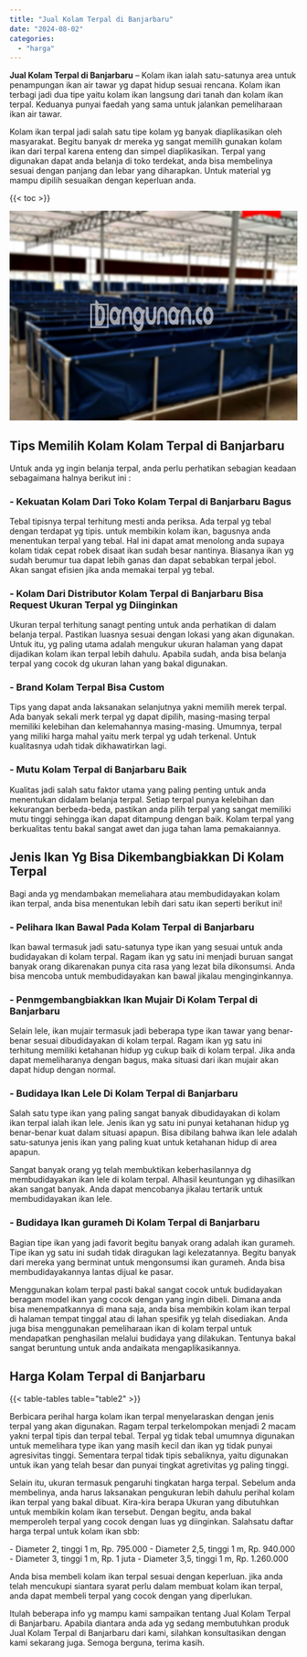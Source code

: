 ```yaml
---
title: "Jual Kolam Terpal di Banjarbaru"
date: "2024-08-02"
categories: 
  - "harga"
---
```


**Jual Kolam Terpal di Banjarbaru** – Kolam ikan ialah satu-satunya area untuk penampungan ikan air tawar yg dapat hidup sesuai rencana. Kolam ikan terbagi jadi dua tipe yaitu kolam ikan langsung dari tanah dan kolam ikan terpal. Keduanya punyai faedah yang sama untuk jalankan pemeliharaan ikan air tawar.

Kolam ikan terpal jadi salah satu tipe kolam yg banyak diaplikasikan oleh masyarakat. Begitu banyak dr mereka yg sangat memilih gunakan kolam ikan dari terpal karena enteng dan simpel diaplikasikan. Terpal yang digunakan dapat anda belanja di toko terdekat, anda bisa membelinya sesuai dengan panjang dan lebar yang diharapkan. Untuk material yg mampu dipilih sesuaikan dengan keperluan anda.

{{< toc >}}

![Jual Kolam Terpal di Banjarbaru](/images/jual-kolam-terpal-10.png)

## Tips Memilih Kolam Kolam Terpal di Banjarbaru

Untuk anda yg ingin belanja terpal, anda perlu perhatikan sebagian keadaan sebagaimana halnya berikut ini :

### \- Kekuatan Kolam Dari Toko Kolam Terpal di Banjarbaru Bagus

Tebal tipisnya terpal terhitung mesti anda periksa. Ada terpal yg tebal dengan terdapat yg tipis. untuk membikin kolam ikan, bagusnya anda menentukan terpal yang tebal. Hal ini dapat amat menolong anda supaya kolam tidak cepat robek disaat ikan sudah besar nantinya. Biasanya ikan yg sudah berumur tua dapat lebih ganas dan dapat sebabkan terpal jebol. Akan sangat efisien jika anda memakai terpal yg tebal.

### \- Kolam Dari Distributor Kolam Terpal di Banjarbaru Bisa Request Ukuran Terpal yg Diinginkan

Ukuran terpal terhitung sanagt penting untuk anda perhatikan di dalam belanja terpal. Pastikan luasnya sesuai dengan lokasi yang akan digunakan. Untuk itu, yg paling utama adalah mengukur ukuran halaman yang dapat dijadikan kolam ikan terpal lebih dahulu. Apabila sudah, anda bisa belanja terpal yang cocok dg ukuran lahan yang bakal digunakan.

### \- Brand Kolam Terpal Bisa Custom

Tips yang dapat anda laksanakan selanjutnya yakni memilih merek terpal. Ada banyak sekali merk terpal yg dapat dipilih, masing-masing terpal memiliki kelebihan dan kelemahannya masing-masing. Umumnya, terpal yang miliki harga mahal yaitu merk terpal yg udah terkenal. Untuk kualitasnya udah tidak dikhawatirkan lagi.

### \- Mutu Kolam Terpal di Banjarbaru Baik

Kualitas jadi salah satu faktor utama yang paling penting untuk anda menentukan didalam belanja terpal. Setiap terpal punya kelebihan dan kekurangan berbeda-beda, pastikan anda pilih terpal yang sangat memiliki mutu tinggi sehingga ikan dapat ditampung dengan baik. Kolam terpal yang berkualitas tentu bakal sangat awet dan juga tahan lama pemakaiannya.

## Jenis Ikan Yg Bisa Dikembangbiakkan Di Kolam Terpal

Bagi anda yg mendambakan memeliahara atau membudidayakan kolam ikan terpal, anda bisa menentukan lebih dari satu ikan seperti berikut ini!

### \- Pelihara Ikan Bawal Pada Kolam Terpal di Banjarbaru

Ikan bawal termasuk jadi satu-satunya type ikan yang sesuai untuk anda budidayakan di kolam terpal. Ragam ikan yg satu ini menjadi buruan sangat banyak orang dikarenakan punya cita rasa yang lezat bila dikonsumsi. Anda bisa mencoba untuk membudidayakan kan bawal jikalau menginginkannya.

### \- Penmgembangbiakkan Ikan Mujair Di Kolam Terpal di Banjarbaru

Selain lele, ikan mujair termasuk jadi beberapa type ikan tawar yang benar-benar sesuai dibudidayakan di kolam terpal. Ragam ikan yg satu ini terhitung memiliki ketahanan hidup yg cukup baik di kolam terpal. Jika anda dapat memeliharanya dengan bagus, maka situasi dari ikan mujair akan dapat hidup dengan normal.

### \- Budidaya Ikan Lele Di Kolam Terpal di Banjarbaru

Salah satu type ikan yang paling sangat banyak dibudidayakan di kolam ikan terpal ialah ikan lele. Jenis ikan yg satu ini punyai ketahanan hidup yg benar-benar kuat dalam situasi apapun. Bisa dibilang bahwa ikan lele adalah satu-satunya jenis ikan yang paling kuat untuk ketahanan hidup di area apapun.

Sangat banyak orang yg telah membuktikan keberhasilannya dg membudidayakan ikan lele di kolam terpal. Alhasil keuntungan yg dihasilkan akan sangat banyak. Anda dapat mencobanya jikalau tertarik untuk membudidayakan ikan lele.

### \- Budidaya Ikan gurameh Di Kolam Terpal di Banjarbaru

Bagian tipe ikan yang jadi favorit begitu banyak orang adalah ikan gurameh. Tipe ikan yg satu ini sudah tidak diragukan lagi kelezatannya. Begitu banyak dari mereka yang berminat untuk mengonsumsi ikan gurameh. Anda bisa membudidayakannya lantas dijual ke pasar.

Menggunakan kolam terpal pasti bakal sangat cocok untuk budidayakan beragam model ikan yang cocok dengan yang ingin dibeli. Dimana anda bisa menempatkannya di mana saja, anda bisa membikin kolam ikan terpal di halaman tempat tinggal atau di lahan spesifik yg telah disediakan. Anda juga bisa menggunakan pemeliharaan ikan di kolam terpal untuk mendapatkan penghasilan melalui budidaya yang dilakukan. Tentunya bakal sangat beruntung untuk anda andaikata mengaplikasikannya.

## Harga Kolam Terpal di Banjarbaru

{{< table-tables table="table2" >}}

Berbicara perihal harga kolam ikan terpal menyelaraskan dengan jenis terpal yang akan digunakan. Ragam terpal terkelompokan menjadi 2 macam yakni terpal tipis dan terpal tebal. Terpal yg tidak tebal umumnya digunakan untuk memelihara type ikan yang masih kecil dan ikan yg tidak punyai agresivitas tinggi. Sementara terpal tidak tipis sebaliknya, yaitu digunakan untuk ikan yang telah besar dan punyai tingkat agretivitas yg paling tinggi.

Selain itu, ukuran termasuk pengaruhi tingkatan harga terpal. Sebelum anda membelinya, anda harus laksanakan pengukuran lebih dahulu perihal kolam ikan terpal yang bakal dibuat. Kira-kira berapa Ukuran yang dibutuhkan untuk membikin kolam ikan tersebut. Dengan begitu, anda bakal memperoleh terpal yang cocok dengan luas yg diinginkan. Salahsatu daftar harga terpal untuk kolam ikan sbb:

\- Diameter 2, tinggi 1 m, Rp. 795.000 - Diameter 2,5, tinggi 1 m, Rp. 940.000 - Diameter 3, tinggi 1 m, Rp. 1 juta - Diameter 3,5, tinggi 1 m, Rp. 1.260.000

Anda bisa membeli kolam ikan terpal sesuai dengan keperluan. jika anda telah mencukupi siantara syarat perlu dalam membuat kolam ikan terpal, anda dapat membeli terpal yang cocok dengan yang diperlukan.

Itulah beberapa info yg mampu kami sampaikan tentang Jual Kolam Terpal di Banjarbaru. Apabila diantara anda ada yg sedang membutuhkan produk Jual Kolam Terpal di Banjarbaru dari kami, silahkan konsultasikan dengan kami sekarang juga. Semoga berguna, terima kasih.
